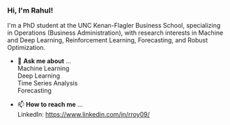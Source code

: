 ### Hi, I'm Rahul!

I'm a PhD student at the UNC Kenan-Flagler Business School, specializing in Operations (Business Administration), with research interests in Machine and Deep Learning, Reinforcement Learning, Forecasting, and Robust Optimization.  

- 💬 **Ask me about** ...\
Machine Learning\
Deep Learning\
Time Series Analysis\
Forecasting

- 📫 **How to reach me** ...\
LinkedIn: https://www.linkedin.com/in/rroy09/
 

<!--
**rahulroynit/rahulroynit** is a ✨ _special_ ✨ repository because its `README.md` (this file) appears on your GitHub profile.

Here are some ideas to get you started:

- 🔭 I’m currently working on ...
- 🌱 I’m currently learning ...
- 👯 I’m looking to collaborate on ...
- 🤔 I’m looking for help with ...
- 💬 Ask me about ...
- 📫 How to reach me: ...
- 😄 Pronouns: ...
- ⚡ Fun fact: ...
-->
